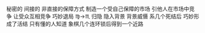 秘密的 间接的 非直接的保障方式
制造一个受自己保障的市场 引他人在市场中竞争
让受众互相竞争
巧妙退局 ♍︎→♏︎ 归隐 隐入背景 背景威慑
系几个死结后 巧妙形成了活结 只有懂的人知道
象棋几个连环锁后得到一个近路
